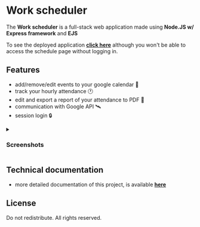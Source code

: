 # Work scheduler
The **Work scheduler** is a full-stack web application made using **Node.JS w/ Express framework** and **EJS**

To see the deployed application **[click here](https://work-scheduler.up.railway.app/)** although you won't be able to access the schedule page without logging in.

## Features
- add/remove/edit events to your google calendar 📅
- track your hourly attendance 🕐
- edit and export a report of your attendance to PDF 📁
- communication with Google API 🛰️
- session login 🔒


<details>
<summary><h3>Screenshots</h3></summary>
<div style="width: 100%; display: grid; grid-template-columns: repeat(6); grid-template-rows: repeat(2, auto); gap: 10px;">
<img src="/docs/imgs/1.png" alt="Login page" style="width: auto; height: 100%; object-fit: cover; grid-column: span 2;">
<img src="/docs/imgs/2.png" alt="Calendar" style="width: auto; height: 100%; object-fit: cover; grid-column: span 2;">
<img src="/docs/imgs/3.png" alt="Export table" style="width: auto; height: 100%; object-fit: cover; grid-column: span 2;">
<img src="/docs/imgs/4.png" alt="Print popup" style="width: auto; height: 100%; object-fit: cover; grid-column: span 2;">
<img src="/docs/imgs/5.png" alt="Phone view" style="width: auto; height: 100%; object-fit: cover; grid-column: 5 / 6; grid-row: 1 / 3;">
</div>
</details>



## Technical documentation
- more detailed documentation of this project, is available **[here](./docs/DOCUMENTATION.md)**

## License
Do not redistribute. All rights reserved.
